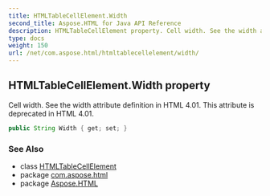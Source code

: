 ```yaml
---
title: HTMLTableCellElement.Width
second_title: Aspose.HTML for Java API Reference
description: HTMLTableCellElement property. Cell width. See the width attribute definition in HTML 4.01. This attribute is deprecated in HTML 4.01
type: docs
weight: 150
url: /net/com.aspose.html/htmltablecellelement/width/
---
```

## HTMLTableCellElement.Width property

Cell width. See the width attribute definition in HTML 4.01. This attribute is deprecated in HTML 4.01.

```java
public String Width { get; set; }
```

### See Also

* class [HTMLTableCellElement](../)
* package [com.aspose.html](../../htmltablecellelement/)
* package [Aspose.HTML](../../../)
